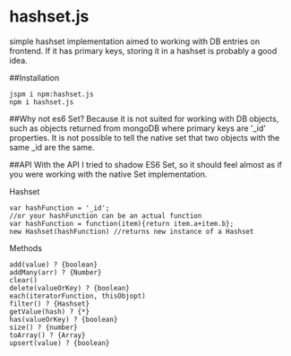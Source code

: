 # hashset.js
simple hashset implementation aimed to working with DB entries on frontend. If it has primary keys, storing it in a hashset is probably a good idea.

##Installation
```
jspm i npm:hashset.js
npm i hashset.js
```

##Why not es6 Set?
Because it is not suited for working with DB objects, such as objects returned from mongoDB where primary keys are '_id' properties. It is not possible to tell the native set that two objects with the same _id are the same.

##API
With the API I tried to shadow ES6 Set, so it should feel almost as if you were working with the native Set implementation.

Hashset
```
var hashFunction = '_id';
//or your hashFunction can be an actual function
var hashFunction = function(item){return item.a+item.b};
new Hashset(hashFunction) //returns new instance of a Hashset
```

Methods
```
add(value) ? {boolean}
addMany(arr) ? {Number}
clear()
delete(valueOrKey) ? {boolean}
each(iteratorFunction, thisObjopt)
filter() ? {Hashset}
getValue(hash) ? {*}
has(valueOrKey) ? {boolean}
size() ? {number}
toArray() ? {Array}
upsert(value) ? {boolean}
```